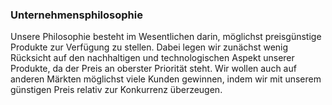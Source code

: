 ### Unternehmensphilosophie
Unsere Philosophie besteht im Wesentlichen darin, möglichst preisgünstige Produkte zur Verfügung zu stellen. Dabei legen wir zunächst wenig Rücksicht auf den nachhaltigen und technologischen Aspekt unserer Produkte, da der Preis an oberster Priorität steht. Wir wollen auch auf anderen Märkten möglichst viele Kunden gewinnen, indem wir mit unserem günstigen Preis relativ zur Konkurrenz überzeugen.